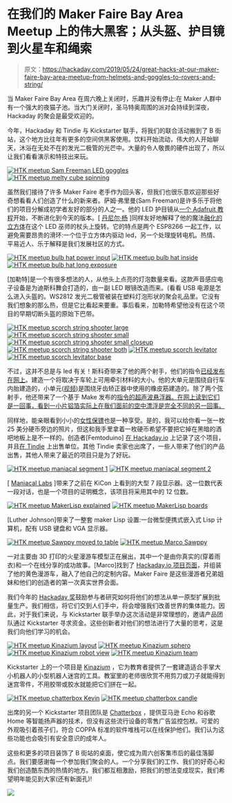# 在我们的 Maker Faire Bay Area Meetup 上的伟大黑客；从头盔、护目镜到火星车和绳索

> 原文：<https://hackaday.com/2019/05/24/great-hacks-at-our-maker-faire-bay-area-meetup-from-helmets-and-goggles-to-rovers-and-string/>

当 Maker Faire Bay Area 在周六晚上关闭时，乐趣并没有停止:在 Maker 人群中有一个强大的夜猫子池。当大门关闭时，圣马特奥周围的派对会持续到深夜，Hackaday 的聚会是最受欢迎的。

今年，Hackaday 和 Tindie 与 Kickstarter 联手，将我们的联合活动搬到了 B 街站，这个地方比往年有更多的空间供黑客使用。饮料开始流动，伟大的人开始聊天，沐浴在无处不在的发光二极管的光芒中。大量的令人敬畏的硬件出现了，所以让我们看看演示和特技出来玩。

 [![HTK meetup Sam Freeman LED goggles](img/9bf3ce908c25d7c9cf3780d6c5dfdd55.png "HTK meetup Sam Freeman LED goggles")](https://i0.wp.com/hackaday.com/wp-content/uploads/2019/05/HTK-meetup-Sam-Freeman-LED-goggles.jpg?ssl=1)  [![HTK meetup melty cube spinning](img/89dfc625f9745edd8d731f4dcec3f7fe.png "HTK meetup melty cube spinning")](https://i0.wp.com/hackaday.com/wp-content/uploads/2019/05/HTK-meetup-melty-cube-spinning.jpg?ssl=1) 

虽然我们接待了许多 Maker Faire 老手作为回头客，但我们也很乐意欢迎那些好奇想看看人们创造了什么的新来者。萨姆·弗里曼(Sam Freeman)是许多乐于将他们的项目分解成初学者友好的部分的人之一。他的 LED 护目镜从[一个 Adafruit 教程](https://learn.adafruit.com/kaleidoscope-eyes-neopixel-led-goggles-trinket-gemma)开始，不断进化到今天的版本。[ [丹尼尔·杨](https://www.instagram.com/lasersandleds/) ]同样友好地解释了他的魔法[融化的立方体](https://www.instagram.com/p/Bxlu4QYBMpy/?utm_source=ig_web_copy_link)在这个 LED 巫师的杖头上旋转。它的特点是两个 ESP8266 一起工作，以避免需要昂贵的滑环:一个位于立方体内驱动 led，另一个处理旋转电机。热情、平易近人、乐于解释是我们发展社区的方式。

 [![HTK meetup bulb hat power input](img/c801de5cc87674f8f6e97d17113d9809.png "HTK meetup bulb hat power input")](https://i0.wp.com/hackaday.com/wp-content/uploads/2019/05/HTK-meetup-bulb-hat-power-input.jpg?ssl=1)  [![HTK meetup bulb hat inside](img/9a473bee3fe0cb3dbf29c95f4865012c.png "HTK meetup bulb hat inside")](https://i0.wp.com/hackaday.com/wp-content/uploads/2019/05/HTK-meetup-bulb-hat-inside.jpg?ssl=1)  [![HTK meetup bulb hat long exposure](img/0142436b1faa8afccb34e65cca4e629a.png "HTK meetup bulb hat long exposure")](https://i0.wp.com/hackaday.com/wp-content/uploads/2019/05/HTK-meetup-bulb-hat-long-exposure.jpg?ssl=1) 

[加勒特]是一个有很多想法的人，从他头上点亮的灯泡数量来看。这款声音感应电子设备是为迪斯科舞会打造的，由一副 LED 眼镜改造而来。(看看 USB 电源是怎么进入头盔的。WS2812 发光二极管被装在塑料灯泡形状的聚会礼品里。它没有我们想象的那么热，但是它比看起来要重。事后看来，加勒特希望他没有在这个项目的早期切断头盔的原始下巴带。

 [![HTK meetup scorch string shooter large](img/18bb04e07b6dc8e6e2cddcd4e5eeaef9.png "HTK meetup scorch string shooter large")](https://i0.wp.com/hackaday.com/wp-content/uploads/2019/05/HTK-meetup-scorch-string-shooter-large.jpg?ssl=1)  [![HTK meetup scorch string shooter small](img/628c870dde453695b95825c71aa2d4fb.png "HTK meetup scorch string shooter small")](https://i0.wp.com/hackaday.com/wp-content/uploads/2019/05/HTK-meetup-scorch-string-shooter-small.jpg?ssl=1)  [![HTK meetup scorch string shooter small closeup](img/d2cd73002ac3bb9002bfd43a3c12b5e9.png "HTK meetup scorch string shooter small closeup")](https://i0.wp.com/hackaday.com/wp-content/uploads/2019/05/HTK-meetup-scorch-string-shooter-small-closeup.jpg?ssl=1)  [![HTK meetup scorch string shooter both](img/c853c95d820c5b6fe3aba583597981b4.png "HTK meetup scorch string shooter both")](https://i0.wp.com/hackaday.com/wp-content/uploads/2019/05/HTK-meetup-scorch-string-shooter-both.jpg?ssl=1)  [![HTK meetup scorch levitator](img/5460ac383ff4973e322fea5de2c8a4da.png "HTK meetup scorch levitator")](https://i0.wp.com/hackaday.com/wp-content/uploads/2019/05/HTK-meetup-scorch-levitator.jpg?ssl=1)  [![HTK meetup scorch levitator base](img/a40083a5e30642d50212b5f6f701d4ad.png "HTK meetup scorch levitator base")](https://i0.wp.com/hackaday.com/wp-content/uploads/2019/05/HTK-meetup-scorch-levitator-base.jpg?ssl=1) 

不过，这并不总是与 led 有关！斯科奇带来了他的两个射手，他们的指令[已经发布在网上](https://www.thingiverse.com/thing:2989857)。建造一个将取决于车轮上可用牵引材料的大小。他的大单元是围绕自行车内胎建造的，小单元([视频](https://photos.app.goo.gl/EokWwDPHLU6xWhB9A))是围绕牙齿矫正器中使用的橡皮筋建造的。除了两个弦射手，他还带来了一个基于 Make 发布的[指令的超声波悬浮器。在网上读到它们是一回事，看到一小片铝箔实际上在我们面前的空中漂浮是完全不同的另一回事。](https://makezine.com/projects/micro-ultrasonic-levitator/)

同样地，能亲眼看到小小的[女性保镖](https://hackaday.com/2019/04/28/femtobeacon-is-a-tiny-esp32-coin-shaped-dev-board/)也是一种享受。是的，我可以给你看一张一枚 25 美分硬币旁边的照片，但这和我手里拿着一枚硬币希望不要把它掉在黑暗的酒吧地板上是不一样的。创造者[Femtoduino] [在 Hackaday.io](https://hackaday.io/project/5823-femtobeacon) 上记录了这个项目，并且[在 Tindie](https://www.tindie.com/stores/femtoduino/) 上出售单位。其他 Tindie 卖家也出席了，一些人带来了他们的产品出售，其他人带来了最近的项目只是为了好玩。

 [![HTK meetup maniacal segment 1](img/236caa833777bd683ded06a0da22689f.png "HTK meetup maniacal segment 1")](https://i0.wp.com/hackaday.com/wp-content/uploads/2019/05/HTK-meetup-maniacal-segment-1.jpg?ssl=1)  [![HTK meetup maniacal segment 2](img/079a972fb443ea3f547ea79d547e6513.png "HTK meetup maniacal segment 2")](https://i0.wp.com/hackaday.com/wp-content/uploads/2019/05/HTK-meetup-maniacal-segment-2.jpg?ssl=1) 

[ [Maniacal Labs](https://www.tindie.com/stores/ManiacalLabs/) ]带来了之前在 KiCon 上看到的大型 7 段显示器。这一位数代表一段对话，也是一个项目的证明概念，该项目将采用其中的 12 位数。

 [![HTK meetup MakerLisp explained](img/c6fab869979e6f06146911d092b9e616.png "HTK meetup MakerLisp explained")](https://i0.wp.com/hackaday.com/wp-content/uploads/2019/05/HTK-meetup-MakerLisp-explained.jpg?ssl=1)  [![HTK meetup MakerLisp boards](img/b77115e5c23fc80c373e603ad9adf3b7.png "HTK meetup MakerLisp boards")](https://i0.wp.com/hackaday.com/wp-content/uploads/2019/05/HTK-meetup-MakerLisp-boards.jpg?ssl=1) 

[Luther Johnson]带来了一整套 maker Lisp 设置:一台微型便携式嵌入式 Lisp 计算机，配有 USB 键盘和 VGA 显示器。

 [![HTK meetup Sawppy moved to table](img/04696c1ccf4295295929a6051e4febc1.png "HTK meetup Sawppy moved to table")](https://i0.wp.com/hackaday.com/wp-content/uploads/2019/05/HTK-meetup-Sawppy-moved-to-table.jpg?ssl=1)  [![HTK meetup Marco Sawppy](img/4450c2c7ce68a2407134bc52b9ebfbb3.png "HTK meetup Marco Sawppy")](https://i0.wp.com/hackaday.com/wp-content/uploads/2019/05/HTK-meetup-Marco-Sawppy.jpg?ssl=1) 

一对主要由 3D 打印的火星漫游车模型正在展出，其中一个是由你真实的(穿着雨衣)和一个在线分享的成功故事。[Marco]找到了 [Hackaday.io 项目页面](https://hackaday.io/project/158208)，并组装了他的黄色漫游车，融入了他自己的定制内容。Maker Faire 是这些漫游者兄弟姐妹和他们的创造者的第一次真实世界会面。

我们今年的 [Hackaday 奖](https://prize.supplyframe.com/)鼓励参与者研究如何将他们的想法从单一原型扩展到批量生产。我们相信，将它们交到人们手中，将会增强我们改善世界的集体能力。因此，对于我们来说，与 Kickstarter 联手举办这次活动是非常理想的，邀请产品团队通过 Kickstarter 寻求资金。这些创新者对他们的想法进行了大量的思考，这是我们向他们学习的机会。

 [![HTK meetup Kinazium layout](img/851781f7a7b08ac492c46065e9b522ec.png "HTK meetup Kinazium layout")](https://i0.wp.com/hackaday.com/wp-content/uploads/2019/05/HTK-meetup-Kinazium-layout.jpg?ssl=1)  [![HTK meetup Kinazium sphero](img/211057642c8f920233ae6d237873b548.png "HTK meetup Kinazium sphero")](https://i0.wp.com/hackaday.com/wp-content/uploads/2019/05/HTK-meetup-Kinazium-sphero.jpg?ssl=1)  [![HTK meetup Kinazium robot view](img/1ae3ca1d2464ca3f6321ac5ba4a8ef44.png "HTK meetup Kinazium robot view")](https://i0.wp.com/hackaday.com/wp-content/uploads/2019/05/HTK-meetup-Kinazium-robot-view.jpg?ssl=1)  [![HTK meetup Kinazium team](img/39906b3678946996848f7be3beb70390.png "HTK meetup Kinazium team")](https://i0.wp.com/hackaday.com/wp-content/uploads/2019/05/HTK-meetup-Kinazium-team.jpg?ssl=1) 

Kickstarter 上的一个项目是 [Kinazium](https://www.kickstarter.com/projects/kinazium/kinazium) ，它为教育者提供了一套建造适合手掌大小机器人的小型机器人迷宫的工具。教室里的老师很欣赏不用剪刀或刀子就能得到迷宫零件，不用胶带或胶水就能把它们拼在一起。

 [![HTK meetup chatterbox Kevin](img/9a44cf2198bfc3acb5c80b59eb2e0a8d.png "HTK meetup chatterbox Kevin")](https://i0.wp.com/hackaday.com/wp-content/uploads/2019/05/HTK-meetup-chatterbox-Kevin.jpg?ssl=1)  [![HTK meetup chatterbox candle](img/b724db3602f26d163ee8f97a1bfbea81.png "HTK meetup chatterbox candle")](https://i0.wp.com/hackaday.com/wp-content/uploads/2019/05/HTK-meetup-chatterbox-candle.jpg?ssl=1) 

出席的另一个 Kickstarter 项目团队是 [Chatterbox](https://www.kickstarter.com/projects/hellochatterbox/chatterbox-the-smart-speaker-that-kids-build-and-p) ，提供亚马逊 Echo 和谷歌 Home 等智能扬声器的技术，但没有这些流行设备的零售广告监控包袱。可爱的外观吸引着孩子们，符合 COPPA 标准的软件堆栈可以在线保护他们。我们认为这些功能也会吸引有安全意识的成年人。

这些和更多的项目装饰了 B 街站的桌面，使它成为周六创客集市后的最佳落脚点。我们要感谢每一个参加我们聚会的人。一个分享我们的工作、我们的好奇心和我们创造酷东西的热情的地方。我们都互相激励，把我们的想法变成现实，我们希望明年能见到大家(还有新面孔)!

[![](img/e779c92525b3702de9f8d1ed72401f6a.png)](https://hackaday.com/wp-content/uploads/2019/05/HTK-meetup-crew.jpg)
